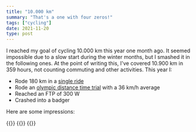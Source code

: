 ```yaml
---
title: "10.000 km"
summary: "That's a one with four zeros!"
tags: ["cycling"]
date: 2021-11-20
type: post
---
```

I reached my goal of cycling 10.000 km this year one month ago. It seemed impossible due to a slow start during the winter months, but I smashed it in the following ones. At the point of writing this, I've covered 10.900 km in 359 hours, not counting commuting and other activities. This year I:

- Rode 180 km in a [single ride](https://www.strava.com/activities/5532332583)
- Rode an [olympic distance time trial](https://www.strava.com/activities/6218796328) with a 36 km/h average
- Reached an FTP of 300 W
- Crashed into a badger

Here are some impressions:

{{<wide-image src="cycling/winter.jpg">}}
{{<wide-image src="cycling/sunset.jpg">}}
{{<wide-image src="cycling/sunset-field.jpg">}}
